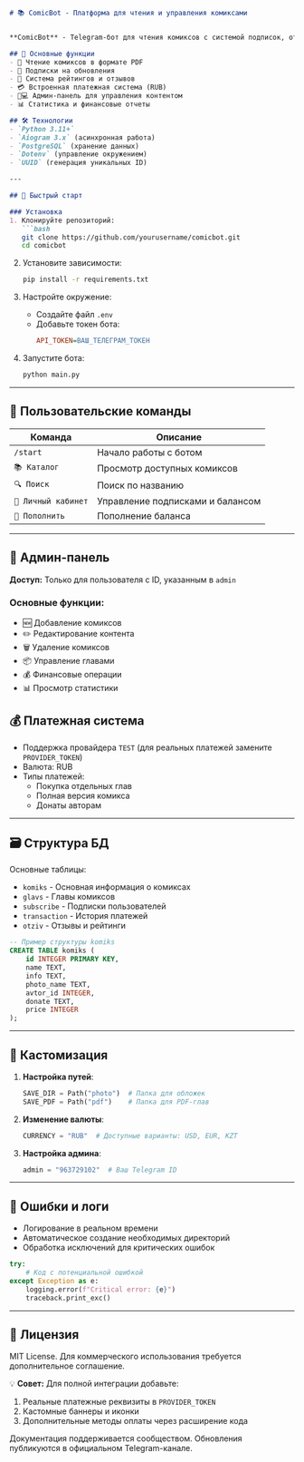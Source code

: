```markdown
# 📚 ComicBot - Платформа для чтения и управления комиксами


**ComicBot** - Telegram-бот для чтения комиксов с системой подписок, отзывов, платежей и админ-панелью. Позволяет авторам публиковать работы, а читателям - удобно взаимодействовать с контентом.

## 🌟 Основные функции
- 📖 Чтение комиксов в формате PDF
- 🔔 Подписки на обновления
- 💬 Система рейтингов и отзывов
- 💳 Встроенная платежная система (RUB)
- 👨💻 Админ-панель для управления контентом
- 📊 Статистика и финансовые отчеты

## 🛠 Технологии
- `Python 3.11+`
- `Aiogram 3.x` (асинхронная работа)
- `PostgreSQL` (хранение данных)
- `Dotenv` (управление окружением)
- `UUID` (генерация уникальных ID)

---

## 🚀 Быстрый старт

### Установка
1. Клонируйте репозиторий:
   ```bash
   git clone https://github.com/yourusername/comicbot.git
   cd comicbot
   ```

2. Установите зависимости:
   ```bash
   pip install -r requirements.txt
   ```

3. Настройте окружение:
   - Создайте файл `.env`
   - Добавьте токен бота:
     ```ini
     API_TOKEN=ВАШ_ТЕЛЕГРАМ_ТОКЕН
     ```

4. Запустите бота:
   ```bash
   python main.py
   ```

---

## 👤 Пользовательские команды
| Команда           | Описание                          |
|--------------------|-----------------------------------|
| `/start`           | Начало работы с ботом            |
| `📚 Каталог`       | Просмотр доступных комиксов      |
| `🔍 Поиск`         | Поиск по названию                |
| `👤 Личный кабинет`| Управление подписками и балансом |
| `💸 Пополнить`     | Пополнение баланса               |

---

## 👑 Админ-панель
**Доступ:** Только для пользователя с ID, указанным в `admin`

### Основные функции:
- 🆕 Добавление комиксов
- ✏️ Редактирование контента
- 🗑️ Удаление комиксов
- 📦 Управление главами
- 💰 Финансовые операции
- 📊 Просмотр статистики

## 💰 Платежная система
- Поддержка провайдера `TEST` (для реальных платежей замените `PROVIDER_TOKEN`)
- Валюта: RUB
- Типы платежей:
  - Покупка отдельных глав
  - Полная версия комикса
  - Донаты авторам

---

## 🗃️ Структура БД
Основные таблицы:
- `komiks` - Основная информация о комиксах
- `glavs` - Главы комиксов
- `subscribe` - Подписки пользователей
- `transaction` - История платежей
- `otziv` - Отзывы и рейтинги

```sql
-- Пример структуры komiks
CREATE TABLE komiks (
    id INTEGER PRIMARY KEY,
    name TEXT,
    info TEXT,
    photo_name TEXT,
    avtor_id INTEGER,
    donate TEXT,
    price INTEGER
);
```

---

## 🔧 Кастомизация
1. **Настройка путей**:
   ```python
   SAVE_DIR = Path("photo")  # Папка для обложек
   SAVE_PDF = Path("pdf")    # Папка для PDF-глав
   ```

2. **Изменение валюты**:
   ```python
   CURRENCY = "RUB"  # Доступные варианты: USD, EUR, KZT
   ```

3. **Настройка админа**:
   ```python
   admin = "963729102"  # Ваш Telegram ID
   ```

---

## 🚨 Ошибки и логи
- Логирование в реальном времени
- Автоматическое создание необходимых директорий
- Обработка исключений для критических ошибок

```python
try:
    # Код с потенциальной ошибкой
except Exception as e:
    logging.error(f"Critical error: {e}")
    traceback.print_exc()
```

---

## 📄 Лицензия
MIT License. Для коммерческого использования требуется дополнительное соглашение.

💡 **Совет:** Для полной интеграции добавьте:
1. Реальные платежные реквизиты в `PROVIDER_TOKEN`
2. Кастомные баннеры и иконки
3. Дополнительные методы оплаты через расширение кода

Документация поддерживается сообществом. Обновления публикуются в официальном Telegram-канале.
